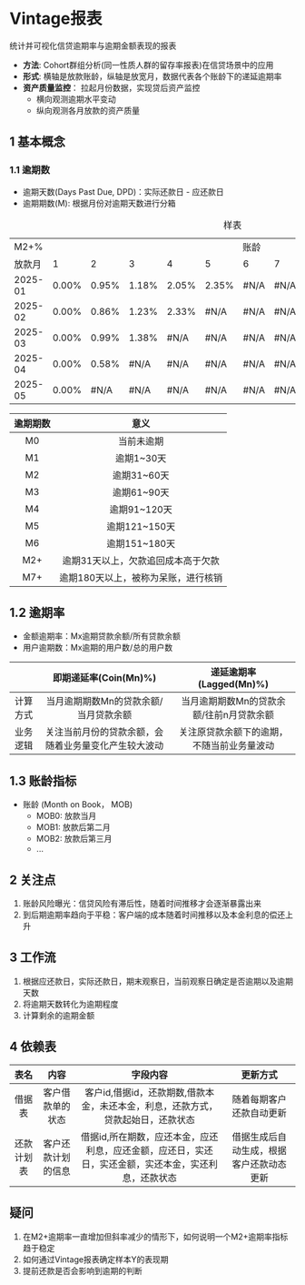 # Vintage报表
  <table>
    <caption> 样表 </caption>
    <tr>
        <td> M2+% </td>
        <td colspan="12" align="center"> 账龄</td>
    </tr>
    <tr>
        <td> 放款月 </td>
        <td> 1 </td>
        <td> 2 </td>
        <td> 3 </td>
        <td> 4 </td>
        <td> 5 </td>
        <td> 6 </td>
        <td> 7 </td>
        <td> 8 </td>
        <td> 9 </td>
        <td> 10 </td>
        <td> 11 </td>
        <td> 12 </td>
    </tr>
    <tr>
        <td> 2025-01 </td>
        <td> 0.00% </td>
        <td> 0.95% </td>
        <td> 1.18% </td>
        <td> 2.05% </td>
        <td> 2.35% </td>
        <td> #N/A </td>
        <td> #N/A </td>
        <td> #N/A </td>
        <td> #N/A </td>
        <td> #N/A </td>
        <td> #N/A </td>
        <td> #N/A </td>
    </tr>
    <tr>
        <td> 2025-02 </td>
        <td> 0.00% </td>
        <td> 0.86% </td>
        <td> 1.23% </td>
        <td> 2.33% </td>
        <td> #N/A </td>
        <td> #N/A </td>
        <td> #N/A </td>
        <td> #N/A </td>
        <td> #N/A </td>
        <td> #N/A </td>
        <td> #N/A </td>
        <td> #N/A </td>
    </tr>
    <tr>
        <td> 2025-03 </td>
        <td> 0.00% </td>
        <td> 0.99% </td>
        <td> 1.38% </td>
        <td> #N/A </td>
        <td> #N/A </td>
        <td> #N/A </td>
        <td> #N/A </td>
        <td> #N/A </td>
        <td> #N/A </td>
        <td> #N/A </td>
        <td> #N/A </td>
        <td> #N/A </td>
    </tr>
    <tr>
        <td> 2025-04 </td>
        <td> 0.00% </td>
        <td> 0.58% </td>
        <td> #N/A </td>
        <td> #N/A </td>
        <td> #N/A </td>
        <td> #N/A </td>
        <td> #N/A </td>
        <td> #N/A </td>
        <td> #N/A </td>
        <td> #N/A </td>
        <td> #N/A </td>
        <td> #N/A </td>
    </tr>
    <tr>
        <td> 2025-05 </td>
        <td> 0.00% </td>
        <td> #N/A </td>
        <td> #N/A </td>
        <td> #N/A </td>
        <td> #N/A </td>
        <td> #N/A </td>
        <td> #N/A </td>
        <td> #N/A </td>
        <td> #N/A </td>
        <td> #N/A </td>
        <td> #N/A </td>
        <td> #N/A </td>
    </tr>

统计并可视化信贷逾期率与逾期金额表现的报表
- **方法**: Cohort群组分析(同一性质人群的留存率报表)在信贷场景中的应用 
- **形式**: 横轴是放款账龄，纵轴是放宽月，数据代表各个账龄下的递延逾期率
- **资产质量监控**： 拉起月份数据，实现贷后资产监控
  - 横向观测逾期水平变动
  - 纵向观测各月放款的资产质量

## 1 基本概念
### 1.1 逾期数
- 逾期天数(Days Past Due, DPD)：实际还款日 - 应还款日
- 逾期期数(M): 根据月份对逾期天数进行分箱

| 逾期期数 | 意义 |
| :---: | :---: |
| M0 | 当前未逾期 |
| M1 | 逾期1~30天 |
| M2 | 逾期31~60天 |
| M3 | 逾期61~90天 |
| M4 | 逾期91~120天 |
| M5 | 逾期121~150天 |
| M6 | 逾期151~180天 |
| M2+ | 逾期31天以上，欠款追回成本高于欠款 |
| M7+ | 逾期180天以上，被称为呆账，进行核销 |

## 1.2 逾期率
- 金额逾期率：Mx逾期贷款余额/所有贷款余额
- 用户逾期数：Mx逾期的用户数/总的用户数

| | 即期递延率(Coin(Mn)%) | 递延逾期率(Lagged(Mn)%) |
| :---:| :---: | :---: |
| 计算方式 | 当月逾期期数Mn的贷款余额/当月贷款余额|当月逾期期数Mn的贷款余额/往前n月贷款余额|
| 业务逻辑 | 关注当前月份的贷款余额，会随着业务量变化产生较大波动| 关注原贷款余额下的逾期，不随当前业务量波动 |

## 1.3 账龄指标
- 账龄 (Month on Book， MOB)
  - MOB0: 放款当月
  - MOB1: 放款后第二月
  - MOB2: 放款后第三月
  - ...

## 2 关注点
1. 账龄风险曝光：信贷风险有滞后性，随着时间推移才会逐渐暴露出来
2. 到后期逾期率趋向于平稳：客户端的成本随着时间推移以及本金利息的偿还上升

## 3 工作流
1. 根据应还款日，实际还款日，期末观察日，当前观察日确定是否逾期以及逾期天数
2. 将逾期天数转化为逾期程度
3. 计算剩余的逾期金额

## 4 依赖表

|表名|内容|字段内容|更新方式|
|:---:|:---:|:---:|:---:|
|借据表|客户借款单的状态|客户id,借据id，还款期数,借款本金，未还本金，利息，还款方式，贷款起始日，还款状态|随着每期客户还款自动更新|
|还款计划表|客户还款计划的信息|借据id,所在期数，应还本金，应还利息，应还金额，应还日，实还日，实还金额，实还本金，实还利息，还款状态| 借据生成后自动生成，根据客户还款动态更新|


## 疑问
1. 在M2+逾期率一直增加但斜率减少的情形下，如何说明一个M2+逾期率指标趋于稳定
2. 如何通过Vintage报表确定样本Y的表现期
3. 提前还款是否会影响到逾期的判断